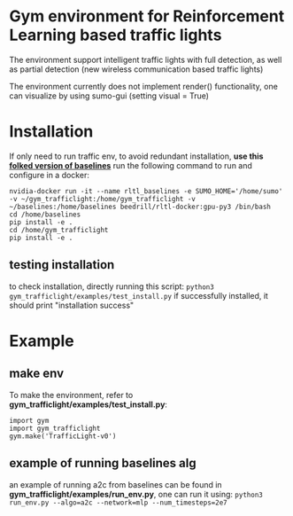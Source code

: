 # Gym environment for Reinforcement Learning based traffic lights
The environment support intelligent traffic lights with full detection, as well as
partial detection (new wireless communication based traffic lights)

The environment currently does not implement render() functionality, one can visualize by using sumo-gui (setting visual = True)

# Installation
If only need to run traffic env, to avoid redundant installation, __use this [folked version of baselines](https://github.com/beedrill/baselines)__
run the following command to run and configure in a docker:
```
nvidia-docker run -it --name rltl_baselines -e SUMO_HOME='/home/sumo' -v ~/gym_trafficlight:/home/gym_trafficlight -v ~/baselines:/home/baselines beedrill/rltl-docker:gpu-py3 /bin/bash
cd /home/baselines
pip install -e .
cd /home/gym_trafficlight
pip install -e .
```
## testing installation
to check installation, directly running this script: `python3 gym_trafficlight/examples/test_install.py` if successfully installed, it should print "installation success"

# Example


## make env
To make the environment, refer to __gym_trafficlight/examples/test_install.py__:
```
import gym
import gym_trafficlight
gym.make('TrafficLight-v0')
```

## example of running baselines alg
an example of running a2c from baselines can be found in __gym_trafficlight/examples/run_env.py__, one can run it using:
`python3 run_env.py --algo=a2c --network=mlp --num_timesteps=2e7`
